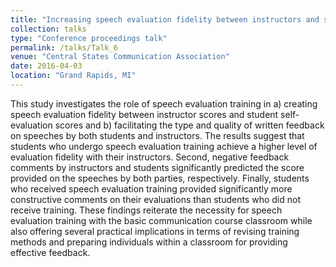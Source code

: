 ```yaml
---
title: "Increasing speech evaluation fidelity between instructors and students through in-class peer workshops and assessment"
collection: talks
type: "Conference proceedings talk"
permalink: /talks/Talk_6
venue: "Central States Communication Association"
date: 2016-04-03
location: "Grand Rapids, MI"
---
```


This study investigates the role of speech evaluation training in a) creating speech evaluation fidelity between instructor scores and student self-evaluation scores and b) facilitating the type and quality of written feedback on speeches by both students and instructors. The results suggest that students who undergo speech evaluation training achieve a higher level of evaluation fidelity with their instructors. Second, negative feedback comments by instructors and students significantly predicted the score provided on the speeches by both parties, respectively. Finally, students who received speech evaluation training provided significantly more constructive comments on their evaluations than students who did not receive training. These findings reiterate the necessity for speech evaluation training with the basic communication course classroom while also offering several practical implications in terms of revising training methods and preparing individuals within a classroom for providing effective feedback.